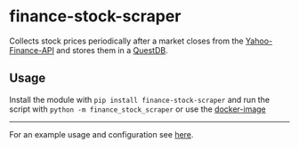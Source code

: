 # finance-stock-scraper
Collects stock prices periodically after a market closes from the [Yahoo-Finance-API](https://finance.yahoo.com/) and stores them in a [QuestDB](https://questdb.io/).

## Usage
Install the module with `pip install finance-stock-scraper` and run the script with `python -m finance_stock_scraper` or use the [docker-image](https://hub.docker.com/repository/docker/llukas22/finance-stock-scraper)
___
For an example usage and configuration see [here](https://github.com/LLukas22/Finance-Data-Scraper).